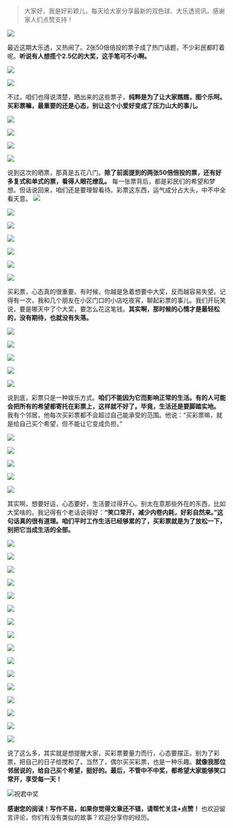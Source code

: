 > 大家好，我是好彩颖儿，每天给大家分享最新的双色球、大乐透资讯，感谢家人们点赞支持！

![](https://cdn.jsdelivr.net/gh/wangwenjie1314/PicCDN/2024-7-12/1720763627240-image.png)


最近这期大乐透，又热闹了。2张50倍倍投的票子成了热门话题，不少彩民都盯着呢。**听说有人想揽个2.5亿的大奖，这手笔可不小啊。**


![](https://cdn.jsdelivr.net/gh/wangwenjie1314/PicCDN/2024-8-12/1723442653606-image.png)


![](https://cdn.jsdelivr.net/gh/wangwenjie1314/PicCDN/2024-8-12/1723442661662-image.png)

不过，咱们也得说清楚，晒出来的这些票子，**纯粹是为了让大家瞧瞧，图个乐呵。买彩票嘛，最重要的还是心态，别让这个小爱好变成了压力山大的事儿。**

![](https://cdn.jsdelivr.net/gh/wangwenjie1314/PicCDN/2024-8-12/1723442683737-image.png)

![](https://cdn.jsdelivr.net/gh/wangwenjie1314/PicCDN/2024-8-12/1723442676911-image.png)



![](https://cdn.jsdelivr.net/gh/wangwenjie1314/PicCDN/2024-8-12/1723442730824-image.png)

![](https://cdn.jsdelivr.net/gh/wangwenjie1314/PicCDN/2024-8-12/1723443033380-image.png)


说到这次的晒票，那真是五花八门。**除了前面提到的两张50倍倍投的票，还有好多复式和单式的票，看得人眼花缭乱。** 每一张票背后，都是彩民们的希望和梦想。但话说回来，咱们还是要理智看待。彩票这东西，运气成分占大头，中不中全看天意。
![](https://cdn.jsdelivr.net/gh/wangwenjie1314/PicCDN/2024-8-12/1723442669082-image.png)

![](https://cdn.jsdelivr.net/gh/wangwenjie1314/PicCDN/2024-8-12/1723443704627-image.png)


![](https://cdn.jsdelivr.net/gh/wangwenjie1314/PicCDN/2024-8-12/1723442781290-image.png)

![](https://cdn.jsdelivr.net/gh/wangwenjie1314/PicCDN/2024-8-12/1723442825442-image.png)

![](https://cdn.jsdelivr.net/gh/wangwenjie1314/PicCDN/2024-8-12/1723443649912-image.png)


![](https://cdn.jsdelivr.net/gh/wangwenjie1314/PicCDN/2024-8-12/1723442930642-image.png)

![](https://cdn.jsdelivr.net/gh/wangwenjie1314/PicCDN/2024-8-12/1723443412538-image.png)


买彩票，心态真的很重要。有时候，你越是急着想要中大奖，反而越容易失望。记得有一次，我和几个朋友在小区门口的小店吃夜宵，聊起彩票的事儿。我们开玩笑说，要是哪天中了个大奖，要怎么花这笔钱。**其实啊，那时候的心情才是最轻松的，没有期待，也就没有失落。**

![](https://cdn.jsdelivr.net/gh/wangwenjie1314/PicCDN/2024-8-12/1723443277330-image.png)


![](https://cdn.jsdelivr.net/gh/wangwenjie1314/PicCDN/2024-8-12/1723442980458-image.png)

![](https://cdn.jsdelivr.net/gh/wangwenjie1314/PicCDN/2024-8-12/1723443474819-image.png)

![](https://cdn.jsdelivr.net/gh/wangwenjie1314/PicCDN/2024-8-12/1723443094629-image.png)


![](https://cdn.jsdelivr.net/gh/wangwenjie1314/PicCDN/2024-8-12/1723443321334-image.png)

说到底，彩票只是一种娱乐方式。**咱们不能因为它而影响正常的生活。有的人可能会把所有的希望都寄托在彩票上，这样就不好了。毕竟，生活还是要脚踏实地。** 我有个邻居，他每次买彩票都不会超过自己能承受的范围。他说：“买彩票嘛，就是给自己买个希望，但不能让它变成负担。”

![](https://cdn.jsdelivr.net/gh/wangwenjie1314/PicCDN/2024-8-12/1723443225044-image.png)


![](https://cdn.jsdelivr.net/gh/wangwenjie1314/PicCDN/2024-8-12/1723443369350-image.png)

![](https://cdn.jsdelivr.net/gh/wangwenjie1314/PicCDN/2024-8-12/1723443779515-image.png)


![](https://cdn.jsdelivr.net/gh/wangwenjie1314/PicCDN/2024-8-12/1723443604429-image.png)


![](https://cdn.jsdelivr.net/gh/wangwenjie1314/PicCDN/2024-8-12/1723443829356-image.png)


其实啊，想要好运，心态要好，生活要过得开心。别太在意那些外在的东西，比如大奖啥的。我记得有个老话说得好：**“笑口常开，减少内卷内耗，好彩自然来。”这句话真的很有道理。咱们平时工作生活已经够累的了，买彩票就是为了放松一下，别把它当成生活的全部。**


![](https://cdn.jsdelivr.net/gh/wangwenjie1314/PicCDN/2024-8-12/1723443952750-image.png)

![](https://cdn.jsdelivr.net/gh/wangwenjie1314/PicCDN/2024-8-12/1723443885436-image.png)

![](https://cdn.jsdelivr.net/gh/wangwenjie1314/PicCDN/2024-8-12/1723443974520-image.png)

![](https://cdn.jsdelivr.net/gh/wangwenjie1314/PicCDN/2024-8-12/1723443968102-image.png)

![](https://cdn.jsdelivr.net/gh/wangwenjie1314/PicCDN/2024-8-12/1723443961489-image.png)


![](https://cdn.jsdelivr.net/gh/wangwenjie1314/PicCDN/2024-8-12/1723444002660-image.png)

![](https://cdn.jsdelivr.net/gh/wangwenjie1314/PicCDN/2024-8-12/1723443996490-image.png)

![](https://cdn.jsdelivr.net/gh/wangwenjie1314/PicCDN/2024-8-12/1723443988816-image.png)


![](https://cdn.jsdelivr.net/gh/wangwenjie1314/PicCDN/2024-8-12/1723444010740-image.png)

![](https://cdn.jsdelivr.net/gh/wangwenjie1314/PicCDN/2024-8-12/1723444020421-image.png)

![](https://cdn.jsdelivr.net/gh/wangwenjie1314/PicCDN/2024-8-12/1723444027762-image.png)

![](https://cdn.jsdelivr.net/gh/wangwenjie1314/PicCDN/2024-8-12/1723444034692-image.png)

![](https://cdn.jsdelivr.net/gh/wangwenjie1314/PicCDN/2024-8-12/1723444042570-image.png)

![](https://cdn.jsdelivr.net/gh/wangwenjie1314/PicCDN/2024-8-12/1723444050709-image.png)


![](https://cdn.jsdelivr.net/gh/wangwenjie1314/PicCDN/2024-8-12/1723444061621-image.png)


![](https://cdn.jsdelivr.net/gh/wangwenjie1314/PicCDN/2024-8-12/1723444073119-image.png)


说了这么多，其实就是想提醒大家，买彩票要量力而行，心态要摆正。别为了彩票，把自己的日子给搅和了。当然了，偶尔买买彩票，也是一种乐趣。**就像我那位邻居说的，给自己买个希望，挺好的。最后，不管中不中奖，都希望大家能够笑口常开，享受每一天！**


![祝君中奖](https://cdn.jsdelivr.net/gh/wangwenjie1314/PicCDN/2024-8-12/1723444136685-image.png)


**感谢您的阅读！写作不易，如果你觉得文章还不错，请帮忙关注+点赞！** 也欢迎留言评论，你们有没有类似的故事？欢迎分享你的经历。
